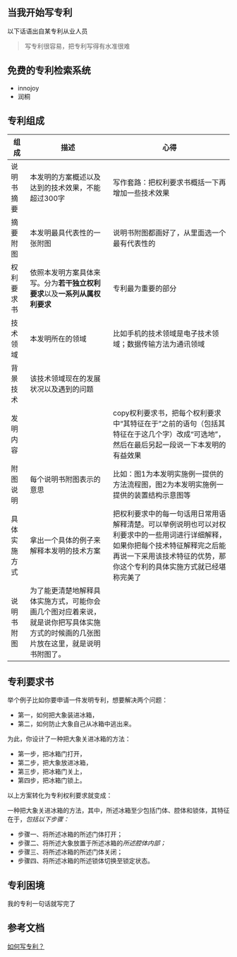 ## 当我开始写专利

以下话语出自某专利从业人员

> 写专利很容易，把专利写得有水准很难

## 免费的专利检索系统

* innojoy
* 润桐

## 专利组成

| 组成         | 描述                                                         | 心得                                                         |
| ------------ | ------------------------------------------------------------ | ------------------------------------------------------------ |
| 说明书摘要   | 本发明的方案概述以及达到的技术效果，不能超过300字            | 写作套路：把权利要求书概括一下再增加一些技术效果             |
| 摘要附图     | 本发明最具代表性的一张附图                                   | 说明书附图都画好了，从里面选一个最有代表性的                 |
| 权利要求书   | 依照本发明方案具体来写。分为**若干独立权利要求**以及**一系列从属权利要求** | 专利最为重要的部分                                           |
| 技术领域     | 本发明所在的领域                                             | 比如手机的技术领域是电子技术领域；数据传输方法为通讯领域     |
| 背景技术     | 该技术领域现在的发展状况以及遇到的问题                       |                                                              |
| 发明内容     |                                                              | copy权利要求书，把每个权利要求中“其特征在于”之前的语句（包括其特征在于这几个字）改成“可选地”，然后在最后另起一段说一下本发明的有益效果 |
| 附图说明     | 每个说明书附图表示的意思                                     | 比如：图1为本发明实施例一提供的方法流程图，图2为本发明实施例一提供的装置结构示意图等 |
| 具体实施方式 | 拿出一个具体的例子来解释本发明的技术方案                     | 把权利要求中的每一句话用日常用语解释清楚。可以举例说明也可以对权利要求中的一些用词进行详细解释，如果你把每个技术特征解释完之后能再说一下采用该技术特征的优势，那你这个专利的具体实施方式就已经堪称完美了 |
| 说明书附图   | 为了能更清楚地解释具体实施方式，可能你会画几个图对应着来说，就是说你把写具体实施方式的时候画的几张图片放在这里，就是说明书附图了。 |                                                              |

## 专利要求书

举个例子比如你要申请一件发明专利，想要解决两个问题：

* 第一，如何把大象装进冰箱，
* 第二，如何防止大象自己从冰箱中逃出来。

为此，你设计了一种把大象关进冰箱的方法：

* 第一步，把冰箱门打开，
* 第二步，把大象放进冰箱，
* 第三步，把冰箱门关上，
* 第四步，把冰箱门锁上。

以上方案转化为专利权利要求就变成：

一种把大象关进冰箱的方法，其中，所述冰箱至少包括门体、腔体和锁体，其特征在于，*包括以下步骤：* 

* 步骤一、将所述冰箱的所述门体打开；
*  步骤二、将所述大象放置于所述冰箱的*所述腔体内部；*
*  步骤三、将所述冰箱的所述门体关闭； 
* 步骤四、将所述冰箱的所述锁体切换至锁定状态。

## 专利困境

我的专利一句话就写完了

## 参考文档

[如何写专利？](https://www.zhihu.com/question/21066904)

